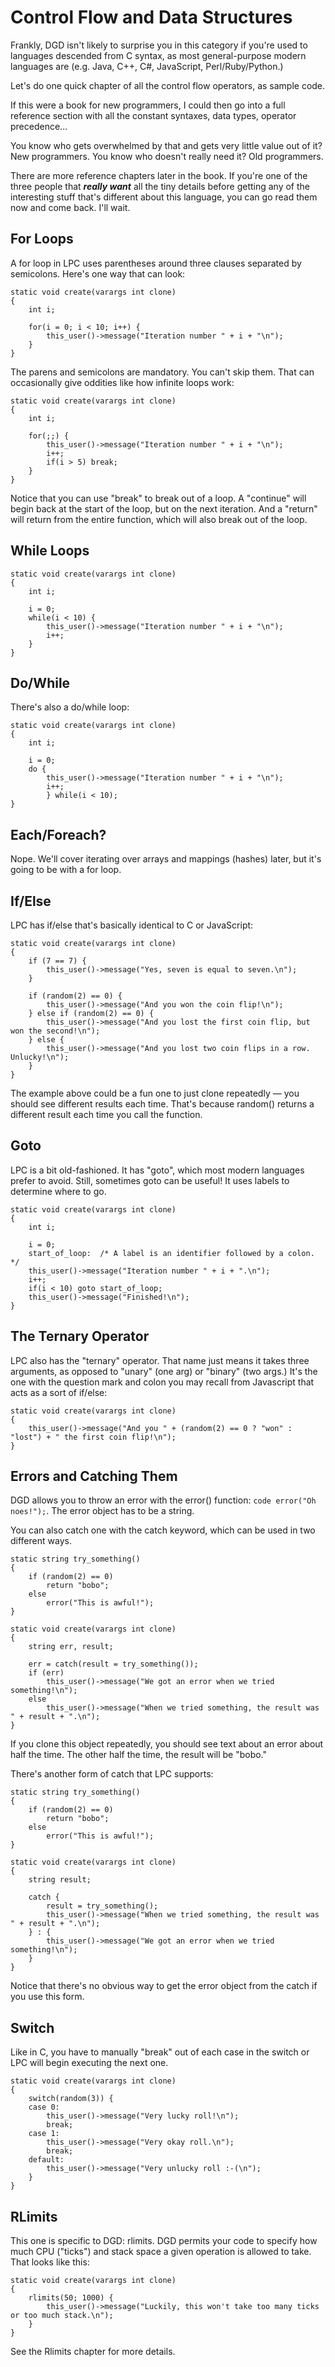 # Control Flow and Data Structures

Frankly, DGD isn't likely to surprise you in this category if you're used to languages descended from C syntax, as most general-purpose modern languages are (e.g. Java, C++, C#, JavaScript, Perl/Ruby/Python.)

Let's do one quick chapter of all the control flow operators, as sample code.

If this were a book for new programmers, I could then go into a full reference section with all the constant syntaxes, data types, operator precedence...

You know who gets overwhelmed by that and gets very little value out of it? New programmers. You know who doesn't really need it? Old programmers.

There are more reference chapters later in the book. If you're one of the three people that ***really want*** all the tiny details before getting any of the interesting stuff that's different about this language, you can go read them now and come back. I'll wait.

## For Loops

A for loop in LPC uses parentheses around three clauses separated by semicolons. Here's one way that can look:

```
static void create(varargs int clone)
{
    int i;

    for(i = 0; i < 10; i++) {
        this_user()->message("Iteration number " + i + "\n");
    }
}
```

The parens and semicolons are mandatory. You can't skip them. That can occasionally give oddities like how infinite loops work:

```
static void create(varargs int clone)
{
    int i;

    for(;;) {
        this_user()->message("Iteration number " + i + "\n");
        i++;
        if(i > 5) break;
    }
}
```

Notice that you can use "break" to break out of a loop. A "continue" will begin back at the start of the loop, but on the next iteration. And a "return" will return from the entire function, which will also break out of the loop.

## While Loops

```
static void create(varargs int clone)
{
    int i;

    i = 0;
    while(i < 10) {
        this_user()->message("Iteration number " + i + "\n");
        i++;
    }
}
```

## Do/While

There's also a do/while loop:

```
static void create(varargs int clone)
{
    int i;

    i = 0;
    do {
        this_user()->message("Iteration number " + i + "\n");
        i++;
        } while(i < 10);
}
```

## Each/Foreach?

Nope. We'll cover iterating over arrays and mappings (hashes) later, but it's going to be with a for loop.

## If/Else

LPC has if/else that's basically identical to C or JavaScript:

```
static void create(varargs int clone)
{
    if (7 == 7) {
        this_user()->message("Yes, seven is equal to seven.\n");
    }

    if (random(2) == 0) {
        this_user()->message("And you won the coin flip!\n");
    } else if (random(2) == 0) {
        this_user()->message("And you lost the first coin flip, but won the second!\n");
    } else {
        this_user()->message("And you lost two coin flips in a row. Unlucky!\n");
    }
}
```

The example above could be a fun one to just clone repeatedly &mdash; you should see different results each time. That's because random() returns a different result each time you call the function.

## Goto

LPC is a bit old-fashioned. It has "goto", which most modern languages prefer to avoid. Still, sometimes goto can be useful! It uses labels to determine where to go.

```
static void create(varargs int clone)
{
    int i;

    i = 0;
    start_of_loop:  /* A label is an identifier followed by a colon. */
    this_user()->message("Iteration number " + i + ".\n");
    i++;
    if(i < 10) goto start_of_loop;
    this_user()->message("Finished!\n");
}
```

## The Ternary Operator

LPC also has the "ternary" operator. That name just means it takes three arguments, as opposed to "unary" (one arg) or "binary" (two args.) It's the one with the question mark and colon you may recall from Javascript that acts as a sort of if/else:

```
static void create(varargs int clone)
{
    this_user()->message("And you " + (random(2) == 0 ? "won" : "lost") + " the first coin flip!\n");
}
```

## Errors and Catching Them

DGD allows you to throw an error with the error() function: `code error("Oh noes!");`. The error object has to be a string.

You can also catch one with the catch keyword, which can be used in two different ways.

```
static string try_something()
{
    if (random(2) == 0)
        return "bobo";
    else
        error("This is awful!");
}

static void create(varargs int clone)
{
    string err, result;

    err = catch(result = try_something());
    if (err)
        this_user()->message("We got an error when we tried something!\n");
    else
        this_user()->message("When we tried something, the result was " + result + ".\n");
}
```

If you clone this object repeatedly, you should see text about an error about half the time. The other half the time, the result will be "bobo."

There's another form of catch that LPC supports:

```
static string try_something()
{
    if (random(2) == 0)
        return "bobo";
    else
        error("This is awful!");
}

static void create(varargs int clone)
{
    string result;

    catch {
        result = try_something();
        this_user()->message("When we tried something, the result was " + result + ".\n");
    } : {
        this_user()->message("We got an error when we tried something!\n");
    }
}
```

Notice that there's no obvious way to get the error object from the catch if you use this form.

## Switch

Like in C, you have to manually "break" out of each case in the switch or LPC will begin executing the next one.

```
static void create(varargs int clone)
{
    switch(random(3)) {
    case 0:
        this_user()->message("Very lucky roll!\n");
        break;
    case 1:
        this_user()->message("Very okay roll.\n");
        break;
    default:
        this_user()->message("Very unlucky roll :-(\n");
    }
}
```

## RLimits

This one is specific to DGD: rlimits. DGD permits your code to specify how much CPU ("ticks") and stack space a given operation is allowed to take. That looks like this:

```
static void create(varargs int clone)
{
    rlimits(50; 1000) {
        this_user()->message("Luckily, this won't take too many ticks or too much stack.\n");
    }
}
```

See the Rlimits chapter for more details.
